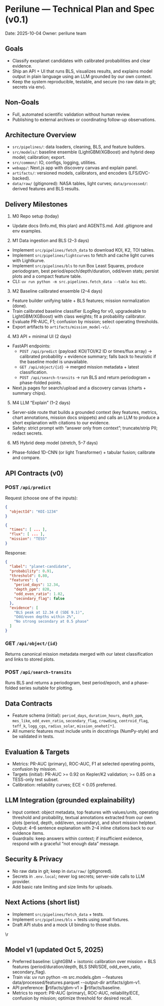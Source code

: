 # Perilune — Technical Plan and Spec (v0.1)

Date: 2025-10-04
Owner: perilune team

## Goals
- Classify exoplanet candidates with calibrated probabilities and clear evidence.
- Ship an API + UI that runs BLS, visualizes results, and explains model output in plain language using an LLM grounded by our own context.
- Keep the system reproducible, testable, and secure (no raw data in git; secrets via env).

## Non-Goals
- Full, automated scientific validation without human review.
- Publishing to external archives or coordinating follow-up observations.

## Architecture Overview
- `src/pipelines/`: data loaders, cleaning, BLS, and feature builders.
- `src/models/`: baseline ensemble (LightGBM/XGBoost) and hybrid deep model; calibration; export.
- `src/common/`: IO, configs, logging, utilities.
- `webapp/`: Next.js app with discovery canvas and explain panel.
- `artifacts/`: versioned models, calibrators, and encoders (LFS/DVC-backed).
- `data/raw/` (gitignored): NASA tables, light curves; `data/processed/`: derived features and BLS results.

## Delivery Milestones
1) M0 Repo setup (today)
- Update docs (Info.md, this plan) and AGENTS.md. Add .gitignore and env examples.

2) M1 Data ingestion and BLS (2–3 days)
- Implement `src/pipelines/fetch_data` to download KOI, K2, TOI tables.
- Implement `src/pipelines/lightcurves` to fetch and cache light curves with Lightkurve.
- Implement `src/pipelines/bls` to run Box Least Squares, produce periodogram, best period/epoch/depth/duration, odd/even stats; persist plots and a compact feature table.
- CLI: `uv run python -m src.pipelines.fetch_data --table koi` etc.

3) M2 Baseline calibrated ensemble (2–4 days)
- Feature builder unifying table + BLS features; mission normalization (done).
- Train calibrated baseline classifier (LogReg for v0, upgradeable to LightGBM/XGBoost) with class weights; fit a probability calibrator.
- Evaluate PR-AUC, F1; confusion by mission; select operating thresholds.
- Export artifacts to `artifacts/mission_model-v1/`.

4) M3 API + minimal UI (2 days)
- FastAPI endpoints:
  - `POST /api/predict` (payload: KOI/TOI/K2 ID or times/flux array) -> calibrated probability + evidence summary; falls back to heuristic if the baseline model is unavailable.
  - `GET /api/object/{id}` -> merged mission metadata + latest classification.
  - `POST /api/search-transits` -> run BLS and return periodogram + phase-folded points.
- Next.js pages for search/upload and a discovery canvas (charts + summary chips).

5) M4 LLM “Explain” (1–2 days)
- Server-side route that builds a grounded context (key features, metrics, chart annotations, mission docs snippets) and calls an LLM to produce a short explanation with citations to our evidence.
- Safety: strict prompt with “answer only from context”; truncate/strip PII; redact secrets.

6) M5 Hybrid deep model (stretch, 5–7 days)
- Phase-folded 1D-CNN (or light Transformer) + tabular fusion; calibrate and compare.

## API Contracts (v0)
### POST `/api/predict`
Request (choose one of the inputs):
```json
{
  "objectId": "KOI-1234"
}
```
```json
{
  "times": [ ... ],
  "flux": [ ... ],
  "mission": "TESS"
}
```
Response:
```json
{
  "label": "planet-candidate",
  "probability": 0.91,
  "threshold": 0.80,
  "features": {
    "period_days": 12.34,
    "depth_ppm": 820,
    "odd_even_ratio": 1.02,
    "secondary_flag": false
  },
  "evidence": [
    "BLS peak at 12.34 d (SDE 9.1)",
    "Odd/even depths within 2%",
    "No strong secondary at 0.5 phase"
  ]
}
```

### GET `/api/object/{id}`
Returns canonical mission metadata merged with our latest classification and links to stored plots.

### POST `/api/search-transits`
Runs BLS and returns a periodogram, best period/epoch, and a phase-folded series suitable for plotting.

## Data Contracts
- Feature schema (initial): `period_days`, `duration_hours`, `depth_ppm`, `mes_like`, `odd_even_ratio`, `secondary_flag`, `crowding`, `centroid_flag`, `teff_k`, `logg_cgs`, `radius_solar`, `mission_onehot[*]`.
- All numeric features must include units in docstrings (NumPy-style) and be validated in tests.

## Evaluation & Targets
- Metrics: PR-AUC (primary), ROC-AUC, F1 at selected operating points, confusion by mission.
- Targets (initial): PR-AUC >= 0.92 on Kepler/K2 validation; >= 0.85 on a TESS-only test subset.
- Calibration: reliability curves; ECE < 0.05 preferred.

## LLM Integration (grounded explainability)
- Input context: object metadata, top features with values/units, operating threshold and probability, textual annotations extracted from our own plots (period, depth, odd/even, secondary), and short mission helptext.
- Output: 4–6 sentence explanation with 2–4 inline citations back to our evidence items.
- Guardrails: keep answers within context; if insufficient evidence, respond with a graceful “not enough data” message.

## Security & Privacy
- No raw data in git; keep in `data/raw/` (gitignored).
- Secrets in `.env.local`; never log secrets; server-side calls to LLM provider.
- Add basic rate limiting and size limits for uploads.

## Next Actions (short list)
- Implement `src/pipelines/fetch_data` + tests.
- Implement `src/pipelines/bls` + tests using small fixtures.
- Draft API stubs and a mock UI binding to those stubs.


\r
## Model v1 (updated Oct 5, 2025)
- Preferred baseline: LightGBM + isotonic calibration over mission + BLS features (period/duration/depth, BLS SNR/SDE, odd_even_ratio, secondary_flag).
- Train via: uv run python -m src.models.gbm --features data/processed/features.parquet --output-dir artifacts/gbm-v1.
- API preference: rtifacts/gbm-v1 > rtifacts/baseline.
- Metrics to report: PR-AUC (primary), ROC-AUC, reliability/ECE, confusion by mission; optimize threshold for desired recall.

